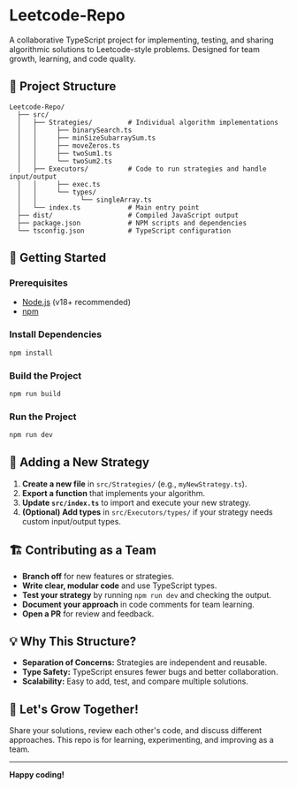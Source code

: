 # Leetcode-Repo

A collaborative TypeScript project for implementing, testing, and sharing algorithmic solutions to Leetcode-style problems. Designed for team growth, learning, and code quality.

## 📁 Project Structure

```
Leetcode-Repo/
  ├── src/
  │   ├── Strategies/         # Individual algorithm implementations
  │   │     ├── binarySearch.ts
  │   │     ├── minSizeSubarraySum.ts
  │   │     ├── moveZeros.ts
  │   │     ├── twoSum1.ts
  │   │     └── twoSum2.ts
  │   ├── Executors/          # Code to run strategies and handle input/output
  │   │     ├── exec.ts
  │   │     └── types/
  │   │           └── singleArray.ts
  │   └── index.ts            # Main entry point
  ├── dist/                   # Compiled JavaScript output
  ├── package.json            # NPM scripts and dependencies
  └── tsconfig.json           # TypeScript configuration
```

## 🚀 Getting Started

### Prerequisites
- [Node.js](https://nodejs.org/) (v18+ recommended)
- [npm](https://www.npmjs.com/)

### Install Dependencies
```bash
npm install
```

### Build the Project
```bash
npm run build
```

### Run the Project
```bash
npm run dev
```

## 🧩 Adding a New Strategy
1. **Create a new file** in `src/Strategies/` (e.g., `myNewStrategy.ts`).
2. **Export a function** that implements your algorithm.
3. **Update `src/index.ts`** to import and execute your new strategy.
4. **(Optional) Add types** in `src/Executors/types/` if your strategy needs custom input/output types.

## 🏗️ Contributing as a Team
- **Branch off** for new features or strategies.
- **Write clear, modular code** and use TypeScript types.
- **Test your strategy** by running `npm run dev` and checking the output.
- **Document your approach** in code comments for team learning.
- **Open a PR** for review and feedback.

## 💡 Why This Structure?
- **Separation of Concerns:** Strategies are independent and reusable.
- **Type Safety:** TypeScript ensures fewer bugs and better collaboration.
- **Scalability:** Easy to add, test, and compare multiple solutions.

## 🤝 Let's Grow Together!
Share your solutions, review each other's code, and discuss different approaches. This repo is for learning, experimenting, and improving as a team.

---

**Happy coding!** 